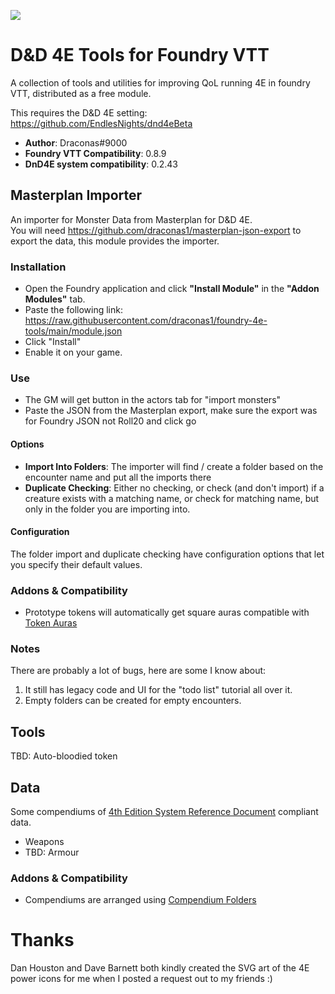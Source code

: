 ![](https://img.shields.io/badge/Foundry-v0.8.9-informational)
# D&D 4E Tools for Foundry VTT
A collection of tools and utilities for improving QoL running 4E in foundry VTT, distributed as a free module.

This requires the D&D 4E setting: https://github.com/EndlesNights/dnd4eBeta

* **Author**: Draconas#9000
* **Foundry VTT Compatibility**: 0.8.9
* **DnD4E system compatibility**: 0.2.43

## Masterplan Importer
An importer for Monster Data from Masterplan for D&D 4E.  
You will need https://github.com/draconas1/masterplan-json-export to export the data, this module provides the importer.

### Installation
* Open the Foundry application and click **"Install Module"** in the **"Addon Modules"** tab.
* Paste the following link: https://raw.githubusercontent.com/draconas1/foundry-4e-tools/main/module.json
* Click "Install"
* Enable it on your game.

### Use
* The GM will get button in the actors tab for "import monsters"
* Paste the JSON from the Masterplan export, make sure the export was for Foundry JSON not Roll20 and click go

#### Options
* **Import Into Folders**: The importer will find / create a folder based on the encounter name and put all the imports there
* **Duplicate Checking**: Either no checking, or check (and don't import) if a creature exists with a matching name, or check for matching name, but only in the folder you are importing into.

#### Configuration
The folder import and duplicate checking have configuration options that let you specify their default values.  

### Addons & Compatibility
* Prototype tokens will automatically get square auras compatible with [Token Auras](https://foundryvtt.com/packages/token-auras)

### Notes
There are probably a lot of bugs, here are some I know about:
1. It still has legacy code and UI for the "todo list" tutorial all over it.
2. Empty folders can be created for empty encounters.  

## Tools
TBD: Auto-bloodied token

## Data
Some compendiums of [4th Edition System Reference Document](http://weirdzine.com/wp-content/uploads/2015/07/4E_SRD-1.pdf) compliant data.
* Weapons
* TBD: Armour

### Addons & Compatibility
* Compendiums are arranged using [Compendium Folders](https://foundryvtt.com/packages/compendium-folders)

# Thanks
Dan Houston and Dave Barnett both kindly created the SVG art of the 4E power icons for me when I posted a request out to my friends :)